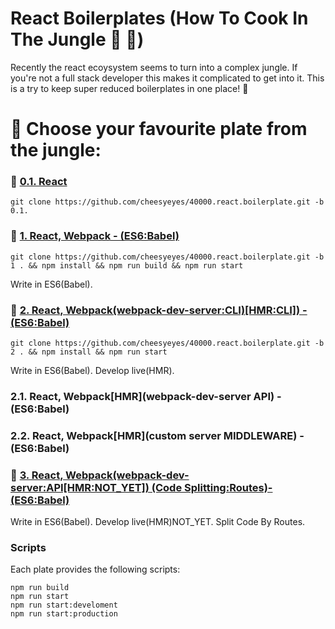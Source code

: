# React Boilerplates (How To Cook In The Jungle :palm_tree: :see_no_evil:)

Recently the react ecoysystem seems to turn into a complex jungle.
If you're not a full stack developer this makes it complicated to get into it.
This is a try to keep super reduced boilerplates in one place! :tada:

# :open_book: Choose your favourite plate from the jungle:

### :banana: [0.1. React](../../tree/0.1)
```script
git clone https://github.com/cheesyeyes/40000.react.boilerplate.git -b 0.1.
```

### :avocado: [1.   React, Webpack - (ES6:Babel)](../../tree/1)
```script
git clone https://github.com/cheesyeyes/40000.react.boilerplate.git -b 1 . && npm install && npm run build && npm run start
```

Write in ES6(Babel).

### :pineapple: [2. React, Webpack(webpack-dev-server:CLI)[HMR:CLI]) - (ES6:Babel)](../../tree/2)

```script
git clone https://github.com/cheesyeyes/40000.react.boilerplate.git -b 2 . && npm install && npm run start
```
Write in ES6(Babel). Develop live(HMR).

### 2.1. React, Webpack[HMR](webpack-dev-server API) - (ES6:Babel)
### 2.2. React, Webpack[HMR](custom server MIDDLEWARE) - (ES6:Babel)

### :tangerine: [3. React, Webpack(webpack-dev-server:API[HMR:NOT_YET]) (Code Splitting:Routes)- (ES6:Babel)](../../tree/3)

Write in ES6(Babel). Develop live(HMR)NOT_YET. Split Code By Routes.

### Scripts
Each plate provides the following scripts:

```script
npm run build
npm run start
npm run start:develoment
npm run start:production
```
